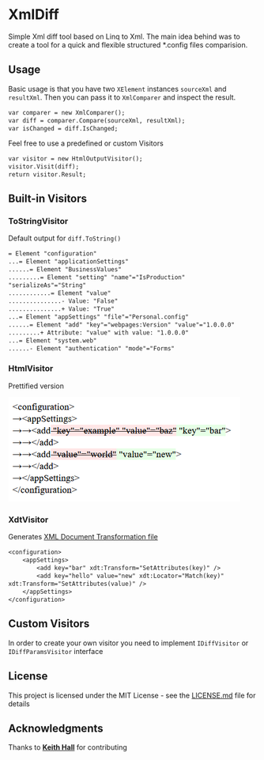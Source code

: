 # XmlDiff

Simple Xml diff tool based on Linq to Xml.
The main idea behind was to create a tool for a quick and flexible structured *.config files comparision.

## Usage

Basic usage is that you have two ```XElement``` instances ```sourceXml``` and ```resultXml```.
Then you can pass it to ```XmlComparer``` and inspect the result.
```
var comparer = new XmlComparer();
var diff = comparer.Compare(sourceXml, resultXml);
var isChanged = diff.IsChanged;
```

Feel free to use a predefined or custom Visitors
```
var visitor = new HtmlOutputVisitor();
visitor.Visit(diff);
return visitor.Result;
```

## Built-in Visitors

### ToStringVisitor 
Default output for ```diff.ToString()```

```
= Element "configuration"
...= Element "applicationSettings"
......= Element "BusinessValues"
.........= Element "setting" "name"="IsProduction" "serializeAs"="String"
............= Element "value"
...............- Value: "False"
...............+ Value: "True"
...= Element "appSettings" "file"="Personal.config"
......= Element "add" "key"="webpages:Version" "value"="1.0.0.0"
.........+ Attribute: "value" with value: "1.0.0.0"
...= Element "system.web"
......- Element "authentication" "mode"="Forms"
```
### HtmlVisitor 

Prettified version

![HtmlVisitor example](htmlvisitor.png)

### XdtVisitor
Generates  [XML Document Transformation file](https://msdn.microsoft.com/en-us/library/dd465326%28v=vs.110%29.aspx?f=255&MSPPError=-2147217396)
```
<configuration>
    <appSettings>
        <add key="bar" xdt:Transform="SetAttributes(key)" />
        <add key="hello" value="new" xdt:Locator="Match(key)" xdt:Transform="SetAttributes(value)" />
    </appSettings>
</configuration>
```

## Custom Visitors

In order to create your own visitor you need to implement `IDiffVisitor` or `IDiffParamsVisitor` interface 

## License
This project is licensed under the MIT License - see the [LICENSE.md](LICENSE.md) file for details

## Acknowledgments
Thanks to [**Keith Hall**](https://github.com/keith-hall) for contributing